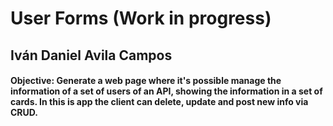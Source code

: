 # User Forms (Work in progress)
## Iván Daniel Avila Campos

#### Objective: Generate a web page where it's possible manage the information of a set of users of an API, showing the information in a set of cards. In this is app the client can delete, update and post new info via CRUD.

<!-- #### Deploy: https://idac-user-forms-app.netlify.app/ -->
